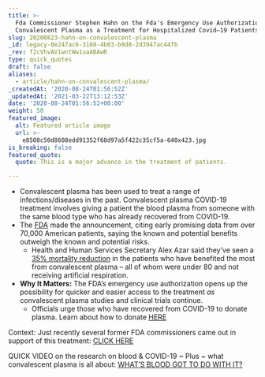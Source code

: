 ```yaml
---
title: >-
  Fda Commissioner Stephen Hahn on the Fda's Emergency Use Authorization of
  Convalescent Plasma as a Treatment for Hospitalized Covid–19 Patients.
slug: 20200823-hahn-on-convalescent-plasma
_id: legacy-0e247ac6-3168-4b03-b9d8-2d3947ac44fb
_rev: f2cVhvAV1wntWw1uaABAwR
type: quick_quotes
draft: false
aliases:
  - article/hahn-on-convalescent-plasma/
_createdAt: '2020-08-24T01:56:52Z'
_updatedAt: '2021-03-22T13:12:53Z'
date: '2020-08-24T01:56:52+00:00'
weight: 50
featured_image:
  alt: Featured article image
  url: >-
    e8508c50d8608edd91352f68d97a5f422c35cf5a-640x423.jpg
is_breaking: false
featured_quote:
  quote: This is a major advance in the treatment of patients.

---
```

* Convalescent plasma has been used to treat a range of infections/diseases in the past. Convalescent plasma COVID-19 treatment involves giving a patient the blood plasma from someone with the same blood type who has already recovered from COVID-19.
* The [FDA](https://www.fda.gov/news-events/press-announcements/fda-issues-emergency-use-authorization-convalescent-plasma-potential-promising-covid-19-treatment) made the announcement, citing early promising data from over 70,000 American patients, saying the known and potential benefits outweigh the known and potential risks.
  * Health and Human Services Secretary Alex Azar said they’ve seen a [35% mortality reduction](https://www.c-span.org/video/?475099-1/president-trump-announces-fda-emergency-authorization-convalescent-plasma-therapy-covid-19-treatment) in the patients who have benefited the most from convalescent plasma – all of whom were under 80 and not receiving artificial respiration.
* **Why It Matters:** The FDA’s emergency use authorization opens up the possibility for quicker and easier access to the treatment *as* convalescent plasma studies and clinical trials continue.
  * Officials urge those who have recovered from COVID-19 to donate plasma. Learn about how to donate [HERE](https://thefightisinus.org/en-us#home)

Context: Just recently several former FDA commissioners came out in support of this treatment: [CLICK HERE](https://smarthernews.com/article/four-former-fda-commissioners-advocating-for-better-studies-on-convalescent-plasma-therapy/)

QUICK VIDEO on the research on blood & COVID-19 ~ Plus ~ what convalescent plasma is all about: [WHAT’S BLOOD GOT TO DO WITH IT?](https://smarthernews.com/article/promising-news-on-covid-19/)